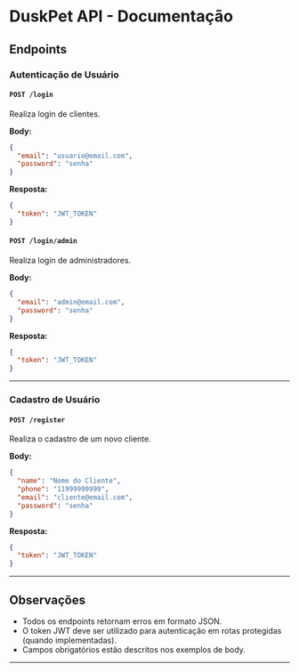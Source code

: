 # DuskPet API - Documentação

## Endpoints

### Autenticação de Usuário

#### `POST /login`
Realiza login de clientes.

**Body:**
```json
{
  "email": "usuario@email.com",
  "password": "senha"
}
```
**Resposta:**
```json
{
  "token": "JWT_TOKEN"
}
```

#### `POST /login/admin`
Realiza login de administradores.

**Body:**
```json
{
  "email": "admin@email.com",
  "password": "senha"
}
```
**Resposta:**
```json
{
  "token": "JWT_TOKEN"
}
```

---

### Cadastro de Usuário

#### `POST /register`
Realiza o cadastro de um novo cliente.

**Body:**
```json
{
  "name": "Nome do Cliente",
  "phone": "11999999999",
  "email": "cliente@email.com",
  "password": "senha"
}
```
**Resposta:**
```json
{
  "token": "JWT_TOKEN"
}
```

---

## Observações

- Todos os endpoints retornam erros em formato JSON.
- O token JWT deve ser utilizado para autenticação em rotas protegidas (quando implementadas).
- Campos obrigatórios estão descritos nos exemplos de body.

---